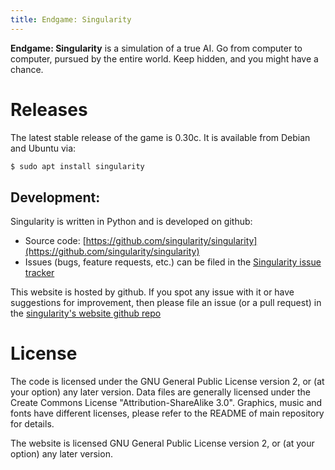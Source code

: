 ```yaml
---
title: Endgame: Singularity
---
```


**Endgame: Singularity** is a simulation of a true AI. Go from
computer to computer, pursued by the entire world. Keep hidden, and
you might have a chance.


# Releases

The latest stable release of the game is 0.30c.  It is available from Debian and Ubuntu via:

```sh
$ sudo apt install singularity
```

## Development:

Singularity is written in Python and is developed on github:

 * Source code: [https://github.com/singularity/singularity](https://github.com/singularity/singularity)
 * Issues (bugs, feature requests, etc.) can be filed in the [Singularity issue tracker](https://github.com/singularity/singularity/issues)

This website is hosted by github.  If you spot any issue with it or
have suggestions for improvement, then please file an issue (or a pull
request) in the [singularity's website github
repo](https://github.com/singularity/singularity.github.io)

# License

The code is licensed under the GNU General Public License version 2,
or (at your option) any later version.  Data files are generally
licensed under the Create Commons License "Attribution-ShareAlike
3.0".  Graphics, music and fonts have different licenses, please refer
to the README of main repository for details.

The website is licensed GNU General Public License version 2,
or (at your option) any later version.

